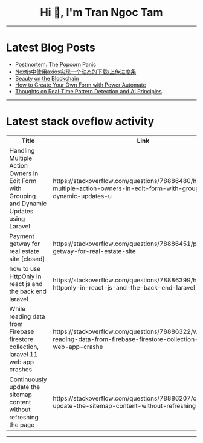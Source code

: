 <h1 align="center">Hi 👋, I'm Tran Ngoc Tam</h1>

---

# Latest Blog Posts 
<!-- BLOG-POST-LIST:START -->
- [Postmortem: The Popcorn Panic](https://dev.to/nturajo/postmortem-the-popcorn-panic-15m0)
- [Nextjs中使用axios实现一个动态的下载/上传进度条](https://dev.to/longlikun/nextjszhong-shi-yong-axiosshi-xian-ge-dong-tai-de-xia-zai-shang-chuan-jin-du-tiao-1dph)
- [Beauty on the Blockchain](https://dev.to/bcrebel/beauty-on-the-blockchain-348c)
- [How to Create Your Own Form with Power Automate](https://dev.to/wyattdave/how-to-create-your-own-form-with-power-automate-4546)
- [Thoughts on Real-Time Pattern Detection and AI Principles](https://dev.to/mattferrin/thoughts-on-real-time-pattern-detection-and-ai-principles-3egk)
<!-- BLOG-POST-LIST:END -->

---

# Latest stack oveflow activity
<table>
  <tr><th>Title</th><th>Link</th></tr>
  <!-- STACKOVERFLOW:START --><tr><td>Handling Multiple Action Owners in Edit Form with Grouping and Dynamic Updates using Laravel</td><td>https://stackoverflow.com/questions/78886480/handling-multiple-action-owners-in-edit-form-with-grouping-and-dynamic-updates-u</td></tr><tr><td>Payment getway for real estate site [closed]</td><td>https://stackoverflow.com/questions/78886451/payment-getway-for-real-estate-site</td></tr><tr><td>how to use HttpOnly in react js and the back end laravel</td><td>https://stackoverflow.com/questions/78886399/how-to-use-httponly-in-react-js-and-the-back-end-laravel</td></tr><tr><td>While reading data from Firebase firestore collection, laravel 11 web app crashes</td><td>https://stackoverflow.com/questions/78886322/while-reading-data-from-firebase-firestore-collection-laravel-11-web-app-crashe</td></tr><tr><td>Continuously update the sitemap content without refreshing the page</td><td>https://stackoverflow.com/questions/78886207/continuously-update-the-sitemap-content-without-refreshing-the-page</td></tr><!-- STACKOVERFLOW:END -->
</table>

---



